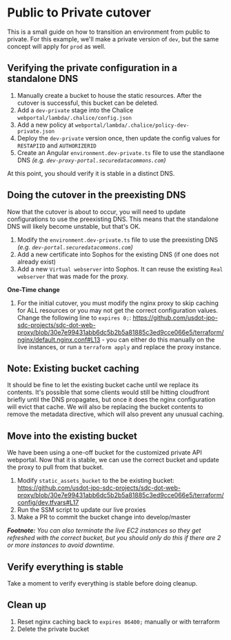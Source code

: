 
# Public to Private cutover

This is a small guide on how to transition an environment from public to private. For this example, we'll make a private version of `dev`, but the same concept will apply for `prod` as well.

## Verifying the private configuration in a standalone DNS

1. Manually create a bucket to house the static resources. After the cutover is successful, this bucket can be deleted.
1. Add a `dev-private` stage into the Chalice `webportal/lambda/.chalice/config.json`
1. Add a new policy at `webportal/lambda/.chalice/policy-dev-private.json`
1. Deploy the `dev-private` version once, then update the config values for `RESTAPIID` and `AUTHORIZERID`
1. Create an Angular `environment.dev-private.ts` file to use the standlaone DNS _(e.g. `dev-proxy-portal.securedatacommons.com`)_

At this point, you should verify it is stable in a distinct DNS.

## Doing the cutover in the preexisting DNS

Now that the cutover is about to occur, you will need to update configurations to use the preexisting DNS. This means that the standalone DNS will likely become unstable, but that's OK.

1. Modify the `environment.dev-private.ts` file to use the preexisting DNS _(e.g. `dev-portal.securedatacommons.com`)_
1. Add a new certificate into Sophos for the existing DNS (if one does not already exist)
1. Add a new `Virtual webserver` into Sophos. It can reuse the existing `Real webserver` that was made for the proxy.

**One-Time change**
1. For the initial cutover, you must modify the nginx proxy to skip caching for ALL resources or you may not get the correct configuration values. Change the following line to `expires 0;`: https://github.com/usdot-jpo-sdc-projects/sdc-dot-web-proxy/blob/30e7e99431abb6dc5b2b5a81885c3ed9cce066e5/terraform/nginx/default.nginx.conf#L13 - you can either do this manually on the live instances, or run a `terraform apply` and replace the proxy instance.

## Note: Existing bucket caching

It should be fine to let the existing bucket cache until we replace its contents. It's possible that some clients would still be hitting cloudfront briefly until the DNS propagates, but once it does the nginx configuration will evict that cache. We will also be replacing the bucket contents to remove the metadata directive, which will also prevent any unusual caching.

## Move into the existing bucket

We have been using a one-off bucket for the customized private API webportal. Now that it is stable, we can use the correct bucket and update the proxy to pull from that bucket.

1. Modify `static_assets_bucket` to the be existing bucket: https://github.com/usdot-jpo-sdc-projects/sdc-dot-web-proxy/blob/30e7e99431abb6dc5b2b5a81885c3ed9cce066e5/terraform/config/dev.tfvars#L17
1. Run the SSM script to update our live proxies
1. Make a PR to commit the bucket change into develop/master

_**Footnote:** You can also terminate the live EC2 instances so they get refreshed with the correct bucket, but you should only do this if there are 2 or more instances to avoid downtime._

## Verify everything is stable

Take a moment to verify everything is stable before doing cleanup.

## Clean up

1. Reset nginx caching back to `expires 86400;` manually or with terraform
1. Delete the private bucket